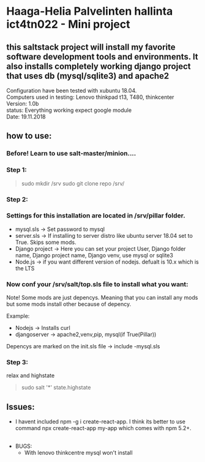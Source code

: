 # Haaga-Helia Palvelinten hallinta ict4tn022 - Mini project

## this saltstack project will install my favorite software development tools and environments. It also installs completely working django project that uses db (mysql/sqlite3) and apache2

Configuration have been tested with xubuntu 18.04. <br>
Computers used in testing: Lenovo thinkpad t13, T480, thinkcenter <br>
Version: 1.0b <br>
status: Everything working expect google module <br>
Date: 19.11.2018 <br>

## how to use:

### Before! Learn to use salt-master/minion....

### Step 1:

>sudo mkdir /srv
>sudo git clone repo /srv/ 

### Step 2: 

### Settings for this installation are located in /srv/pillar folder.
- mysql.sls -> Set password to mysql
- server.sls -> If installing to server distro like ubuntu server 18.04 set to True. Skips some mods.
- Django project -> Here you can set your project User, Django folder name, Django project name, Django venv, use mysql or sqlite3
- Node.js -> if you want different version of nodejs. defualt is 10.x which is the LTS

### Now conf your /srv/salt/top.sls file to install what you want:
Note! Some mods are just depencys. Meaning that you can install any mods but some mods install other because of depency.

Example:
- Nodejs -> Installs curl
- djangoserver -> apache2,venv,pip, mysql(if True(Pillar))

Depencys are marked on the init.sls file -> include -mysql.sls

### Step 3:
relax and highstate
> sudo salt '*' state.highstate


## Issues:





- I havent included npm -g i create-react-app. I think its better to use command npx create-react-app my-app which comes with npm 5.2+. 

##
- BUGS:
  - With lenovo thinkcentre mysql won't install

